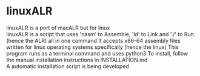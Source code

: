 # linuxALR
linuxALR is a port of macALR but for linux  
linuxALR is a script that uses 'nasm' to Assemble, 'ld' to Link and './' to Run (hence the ALR) all in one command
It accepts x86-64 assembly files written for linux operating systems specifically (hence the linux)
This program runs as a terminal command and uses python3
To install, follow the manual installation instructions in INSTALLATION.md  
A automatic installation script is being developed
